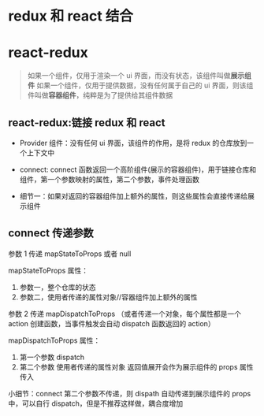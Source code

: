# redux 和 react 结合

# react-redux

> 如果一个组件，仅用于渲染一个 ui 界面，而没有状态，该组件叫做**展示组件**
> 如果一个组件，仅用于提供数据，没有任何属于自己的 ui 界面，则该组件叫做**容器组件**，纯粹是为了提供给其组件数据

## react-redux:链接 redux 和 react

- Provider 组件：没有任何 ui 界面，该组件的作用，是将 redux 的仓库放到一个上下文中

- connect: connect 函数返回一个高阶组件(展示的容器组件)，用于链接仓库和组件，第一个参数映射的属性，第二个参数，事件处理函数
- 细节一：如果对返回的容器组件加上额外的属性，则这些属性会直接传递给展示组件

## connect 传递参数

参数 1 传递 mapStateToProps 或者 null

mapStateToProps 属性：

1. 参数一，整个仓库的状态
2. 参数二，使用者传递的属性对象//容器组件加上额外的属性

参数 2 传递 mapDispatchToProps （或者传递一个对象，每个属性都是一个 action 创建函数，当事件触发会自动 dispatch 函数返回的 action）

mapDispatchToProps 属性：

1. 第一个参数 dispatch
2. 第二个参数 使用者传递的属性对象
   返回值展开会作为展示组件的 props 属性传入

小细节：connect 第二个参数不传递，则 dispath 自动传递到展示组件的 props 中，可以自行 dispatch，但是不推荐这样做，耦合度增加
